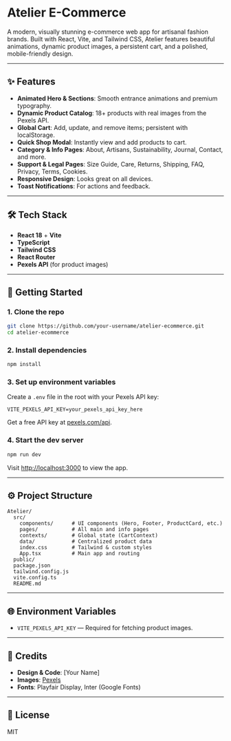 # Atelier E-Commerce

A modern, visually stunning e-commerce web app for artisanal fashion brands. Built with React, Vite, and Tailwind CSS, Atelier features beautiful animations, dynamic product images, a persistent cart, and a polished, mobile-friendly design.

---

## ✨ Features
- **Animated Hero & Sections**: Smooth entrance animations and premium typography.
- **Dynamic Product Catalog**: 18+ products with real images from the Pexels API.
- **Global Cart**: Add, update, and remove items; persistent with localStorage.
- **Quick Shop Modal**: Instantly view and add products to cart.
- **Category & Info Pages**: About, Artisans, Sustainability, Journal, Contact, and more.
- **Support & Legal Pages**: Size Guide, Care, Returns, Shipping, FAQ, Privacy, Terms, Cookies.
- **Responsive Design**: Looks great on all devices.
- **Toast Notifications**: For actions and feedback.

---

## 🛠️ Tech Stack
- **React 18** + **Vite**
- **TypeScript**
- **Tailwind CSS**
- **React Router**
- **Pexels API** (for product images)

---

## 🚀 Getting Started

### 1. Clone the repo
```bash
git clone https://github.com/your-username/atelier-ecommerce.git
cd atelier-ecommerce
```

### 2. Install dependencies
```bash
npm install
```

### 3. Set up environment variables
Create a `.env` file in the root with your Pexels API key:
```
VITE_PEXELS_API_KEY=your_pexels_api_key_here
```
Get a free API key at [pexels.com/api](https://www.pexels.com/api/).

### 4. Start the dev server
```bash
npm run dev
```
Visit [http://localhost:3000](http://localhost:3000) to view the app.

---

## ⚙️ Project Structure
```
Atelier/
  src/
    components/      # UI components (Hero, Footer, ProductCard, etc.)
    pages/           # All main and info pages
    contexts/        # Global state (CartContext)
    data/            # Centralized product data
    index.css        # Tailwind & custom styles
    App.tsx          # Main app and routing
  public/
  package.json
  tailwind.config.js
  vite.config.ts
  README.md
```

---

## 🌐 Environment Variables
- `VITE_PEXELS_API_KEY` — Required for fetching product images.

---

## 🙏 Credits
- **Design & Code**: [Your Name]
- **Images**: [Pexels](https://www.pexels.com/)
- **Fonts**: Playfair Display, Inter (Google Fonts)

---

## 📄 License
MIT 
